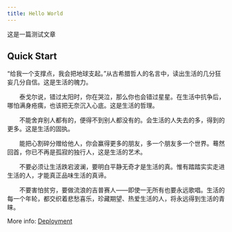 ```yaml
---
title: Hello World
---
```


这是一篇测试文章
## Quick Start
“给我一个支撑点，我会把地球支起。”从古希腊哲人的名言中，读出生活的几分狂妄几分自信。这是生活的魄力。

　　泰戈尔说，错过太阳时，你在哭泣，那么你也会错过星星。在生活中抗争后，哪怕满身疮痍，也该把无奈沉入心底。这是生活的哲理。

　　不能舍弃别人都有的，便得不到别人都没有的。会生活的人失去的多，得到的更多。这是生活的固执。

　　能把心割碎分赠给他人，你会赢得更多的朋友，多一个朋友多一个世界。蓦然回首，你已不再是孤寂的独行人，这是生活的艺术。

　　不要必须让生活跌宕波澜，要明白平静无奇才是生活的真。惟有踏踏实实走进生活的人，才能真正品味生活的真谛。

　　不要害怕贫穷，要做流浪的吉普赛人——即使一无所有也要永远歌唱。生活的每一个年轮，都交织着悲愁喜乐，珍藏期望、热爱生活的人，将永远得到生活的青睐。

More info: [Deployment](https://hexo.io/docs/deployment.html)
